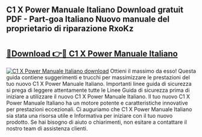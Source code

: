 ## C1 X Power Manuale Italiano Download gratuit PDF - Part-goa Italiano Nuovo manuale del proprietario di riparazione RxoKz

# <h2><a href="http://dfgvdg.blite.top/?on=C1+X+Power+Manuale+Italiano">🔗Download 👉🔴 C1 X Power Manuale Italiano</a></h2>

[![C1 X Power Manuale Italiano download](https://i.imgur.com/lujVjoI.png)](http://dfgvdg.blite.top/?on=C1+X+Power+Manuale+Italiano)
Ottieni il massimo da esso! Questa guida contiene suggerimenti e trucchi per massimizzare le prestazioni del tuo nuovo C1 X Power Manuale Italiano. Importanti linee guida di sicurezza si prega di leggere attentamente tutte le Linee Guida di sicurezza prima di iniziare a utilizzare il nuovo C1 X Power Manuale Italiano. Il tuo nuovo C1 X Power Manuale Italiano ha un motore potente e caratteristiche innovative per prestazioni eccezionali. Ci auguriamo che C1 X Power Manuale Italiano sia stata una risorsa utile e Informativa per iniziare con il tuo nuovo prodotto. Se hai bisogno di aiuto o chiarimenti, non esitare a contattare il nostro team di assistenza clienti.
